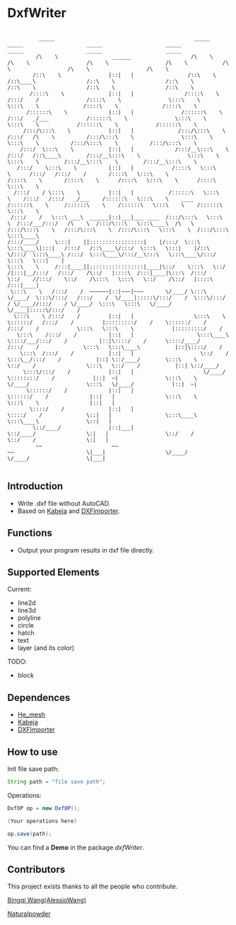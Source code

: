 # DxfWriter
```

          _____                                            _____                    _____                    _____                    _____             _____                    _____                    _____          
         /\    \                 ______                   /\    \                  /\    \                  /\    \                  /\    \           /\    \                  /\    \                  /\    \         
        /::\    \               |::|   |                 /::\    \                /::\____\                /::\    \                /::\    \         /::\    \                /::\    \                /::\    \        
       /::::\    \              |::|   |                /::::\    \              /:::/    /               /::::\    \               \:::\    \        \:::\    \              /::::\    \              /::::\    \       
      /::::::\    \             |::|   |               /::::::\    \            /:::/   _/___            /::::::\    \               \:::\    \        \:::\    \            /::::::\    \            /::::::\    \      
     /:::/\:::\    \            |::|   |              /:::/\:::\    \          /:::/   /\    \          /:::/\:::\    \               \:::\    \        \:::\    \          /:::/\:::\    \          /:::/\:::\    \     
    /:::/  \:::\    \           |::|   |             /:::/__\:::\    \        /:::/   /::\____\        /:::/__\:::\    \               \:::\    \        \:::\    \        /:::/__\:::\    \        /:::/__\:::\    \    
   /:::/    \:::\    \          |::|   |            /::::\   \:::\    \      /:::/   /:::/    /       /::::\   \:::\    \              /::::\    \       /::::\    \      /::::\   \:::\    \      /::::\   \:::\    \   
  /:::/    / \:::\    \         |::|   |           /::::::\   \:::\    \    /:::/   /:::/   _/___    /::::::\   \:::\    \    ____    /::::::\    \     /::::::\    \    /::::::\   \:::\    \    /::::::\   \:::\    \  
 /:::/    /   \:::\ ___\  ______|::|___|___ ____  /:::/\:::\   \:::\    \  /:::/___/:::/   /\    \  /:::/\:::\   \:::\____\  /\   \  /:::/\:::\    \   /:::/\:::\    \  /:::/\:::\   \:::\    \  /:::/\:::\   \:::\____\ 
/:::/____/     \:::|    ||:::::::::::::::::|    |/:::/  \:::\   \:::\____\|:::|   /:::/   /::\____\/:::/  \:::\   \:::|    |/::\   \/:::/  \:::\____\ /:::/  \:::\____\/:::/__\:::\   \:::\____\/:::/  \:::\   \:::|    |
\:::\    \     /:::|____||:::::::::::::::::|____|\::/    \:::\   \::/    /|:::|__/:::/   /:::/    /\::/   |::::\  /:::|____|\:::\  /:::/    \::/    //:::/    \::/    /\:::\   \:::\   \::/    /\::/   |::::\  /:::|____|
 \:::\    \   /:::/    /  ~~~~~~|::|~~~|~~~       \/____/ \:::\   \/____/  \:::\/:::/   /:::/    /  \/____|:::::\/:::/    /  \:::\/:::/    / \/____//:::/    / \/____/  \:::\   \:::\   \/____/  \/____|:::::\/:::/    / 
  \:::\    \ /:::/    /         |::|   |                   \:::\    \       \::::::/   /:::/    /         |:::::::::/    /    \::::::/    /        /:::/    /            \:::\   \:::\    \            |:::::::::/    /  
   \:::\    /:::/    /          |::|   |                    \:::\____\       \::::/___/:::/    /          |::|\::::/    /      \::::/____/        /:::/    /              \:::\   \:::\____\           |::|\::::/    /   
    \:::\  /:::/    /           |::|   |                     \::/    /        \:::\__/:::/    /           |::| \::/____/        \:::\    \        \::/    /                \:::\   \::/    /           |::| \::/____/    
     \:::\/:::/    /            |::|   |                      \/____/          \::::::::/    /            |::|  ~|               \:::\    \        \/____/                  \:::\   \/____/            |::|  ~|          
      \::::::/    /             |::|   |                                        \::::::/    /             |::|   |                \:::\    \                                 \:::\    \                |::|   |          
       \::::/    /              |::|   |                                         \::::/    /              \::|   |                 \:::\____\                                 \:::\____\               \::|   |          
        \::/____/               |::|___|                                          \::/____/                \:|   |                  \::/    /                                  \::/    /                \:|   |          
         ~~                      ~~                                                ~~                       \|___|                   \/____/                                    \/____/                  \|___|          
                                                                                                                                                                                                                         

```
## Introduction

- Write .dxf file without AutoCAD.
- Based on [Kabeja](https://github.com/fuzziness/kabeja) and [DXFImporter](https://github.com/Naturalpowder).

## Functions

- Output your program results in dxf file directly.

## Supported Elements
Current:
- line2d
- line3d
- polyline
- circle
- hatch
- text
- layer (and its color)

TODO:
- block

## Dependences

- [He_mesh](https://github.com/wblut/HE_Mesh)
- [Kabeja](https://github.com/fuzziness/kabeja)
- [DXFImporter](https://github.com/Naturalpowder)

## How to use

Init file save path:

```java
String path = "file save path";
```

Operations:

```java
DxfOP op = new DxfOP();

(Your operations here)

op.save(path);
```

You can find a **Demo** in the package *dxfWriter*.

## Contributors
This project exists thanks to all the people who contribute.

[Bingqi Wang(AlessioWang)](https://github.com/AlessioWang)

[Naturalpowder](https://github.com/Naturalpowder)












